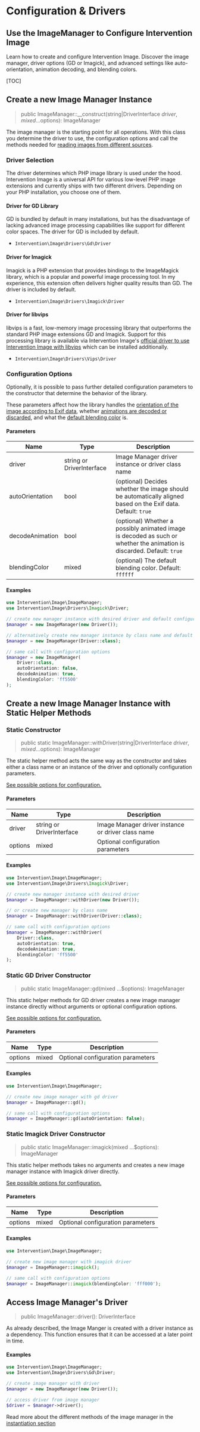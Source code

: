# Configuration & Drivers
## Use the ImageManager to Configure Intervention Image
Learn how to create and configure Intervention Image. Discover the image manager, driver options (GD or Imagick), and advanced settings like auto-orientation, animation decoding, and blending colors.

[TOC]


## Create a new Image Manager Instance

> public ImageManager::__construct(string|DriverInterface $driver, mixed ...$options): ImageManager

The image manager is the starting point for all operations. With this class you
determine the driver to use, the configuration options and call the methods
needed for [reading images from different sources](/v3/basics/instantiation#reading-image-sources).

### Driver Selection

The driver determines which PHP image library is used under the hood.
Intervention Image is a universal API for various low-level PHP image
extensions and currently ships with two different drivers. Depending on your
PHP installation, you choose one of them.

#### Driver for GD Library

GD is bundled by default in many installations, but has the disadvantage of
lacking advanced image processing capabilities like support for different color
spaces. The driver for GD is included by default.

- `Intervention\Image\Drivers\Gd\Driver`

#### Driver for Imagick

Imagick is a PHP extension that provides bindings to the ImageMagick library,
which is a popular and powerful image processing tool. In my experience, this
extension often delivers higher quality results than GD. The driver is included
by default.

- `Intervention\Image\Drivers\Imagick\Driver`

#### Driver for libvips

libvips is a fast, low-memory image processing library that outperforms the
standard PHP image extensions GD and Imagick. Support for this processing
library is available via Intervention Image's [official driver to use
Intervention Image with libvips](https://github.com/Intervention/image-driver-vips) which can be
installed additionally.

- `Intervention\Image\Drivers\Vips\Driver`

### Configuration Options

Optionally, it is possible to pass further detailed configuration parameters to
the constructor that determine the behavior of the library.

These parameters affect how the library handles the [orientation of the image
according to Exif
data](/v3/modifying/effects#image-orientation-according-to-exif-data), whether
[animations are decoded or discarded](/v3/modifying/animations), and what the [default blending
color](/v3/basics/colors#transparency) is.

#### Parameters

| Name | Type | Description |
| - | - | - |
| driver | string or DriverInterface | Image Manager driver instance or driver class name |
| autoOrientation | bool | (optional) Decides whether the image should be automatically aligned based on the Exif data. Default: `true` |
| decodeAnimation | bool | (optional) Whether a possibly animated image is decoded as such or whether the animation is discarded. Default: `true` |
| blendingColor | mixed | (optional) The default blending color. Default: `ffffff` |

#### Examples

```php
use Intervention\Image\ImageManager;
use Intervention\Image\Drivers\Imagick\Driver;

// create new manager instance with desired driver and default configuration
$manager = new ImageManager(new Driver());

// alternatively create new manager instance by class name and default configuration
$manager = new ImageManager(Driver::class);

// same call with configuration options
$manager = new ImageManager(
    Driver::class,
    autoOrientation: false,
    decodeAnimation: true,
    blendingColor: 'ff5500'
);
```

## Create a new Image Manager Instance with Static Helper Methods

### Static Constructor

> public static ImageManager::withDriver(string|DriverInterface $driver, mixed ...$options): ImageManager

The static helper method acts the same way as the constructor and takes either
a class name or an instance of the driver and optionally configuration parameters.

[See possible options for configuration.](/v3/basics/image-manager#create-a-new-image-manager-instance)

#### Parameters

| Name | Type | Description |
| - | - | - |
| driver | string or DriverInterface | Image Manager driver instance or driver class name |
| options | mixed | Optional configuration parameters |

#### Examples

```php
use Intervention\Image\ImageManager;
use Intervention\Image\Drivers\Imagick\Driver;

// create new manager instance with desired driver
$manager = ImageManager::withDriver(new Driver());

// or create new manager by class name
$manager = ImageManager::withDriver(Driver::class);

// same call with configuration options
$manager = ImageManager::withDriver(
    Driver::class,
    autoOrientation: true,
    decodeAnimation: true,
    blendingColor: 'ff5500'
);
```

### Static GD Driver Constructor

> public static ImageManager::gd(mixed ...$options): ImageManager

This static helper methods for GD driver creates a new image manager instance
directly without arguments or optional configuration options.

[See possible options for configuration.](/v3/basics/image-manager#create-a-new-image-manager-instance)

#### Parameters

| Name | Type | Description |
| - | - | - |
| options | mixed | Optional configuration parameters |

#### Examples

```php
use Intervention\Image\ImageManager;

// create new image manager with gd driver
$manager = ImageManager::gd();

// same call with configuration options
$manager = ImageManager::gd(autoOrientation: false);
```

### Static Imagick Driver Constructor

> public static ImageManager::imagick(mixed ...$options): ImageManager

This static helper methods takes no arguments and creates a new image manager
instance with Imagick driver directly.

[See possible options for configuration.](/v3/basics/image-manager#create-a-new-image-manager-instance)

#### Parameters

| Name | Type | Description |
| - | - | - |
| options | mixed | Optional configuration parameters |

#### Examples

```php
use Intervention\Image\ImageManager;

// create new image manager with imagick driver
$manager = ImageManager::imagick();

// same call with configuration options
$manager = ImageManager::imagick(blendingColor: 'fff000');
```


## Access Image Manager's Driver

> public ImageManager::driver(): DriverInterface

As already described, the Image Manger is created with a driver instance as a
dependency. This function ensures that it can be accessed at a later point in
time.

#### Examples

```php
use Intervention\Image\ImageManager;
use Intervention\Image\Drivers\Gd\Driver;

// create image manager with driver
$manager = new ImageManager(new Driver());

// access driver from image manager
$driver = $manager->driver();
```




Read more about the different methods of the image manager in the
[instantiation section](/v3/basics/instantiation)

